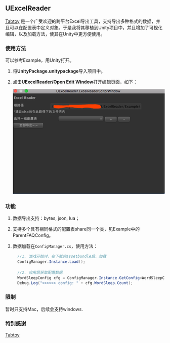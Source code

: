 ## UExcelReader

[Tabtoy](https://github.com/davyxu/tabtoy) 是一个广受欢迎的跨平台Excel导出工具，支持导出多种格式的数据，并且可以在配置表中定义对象。于是我将其移植到Unity项目中，并且增加了可视化编辑，以及加载方法，使其在Unity中更方便使用。

### 使用方法

可以参考Example，用Unity打开。

1. 将**UnityPackage.unitypackage**导入项目中。

2. 点击**UExcelReader/Open Edit Window**打开编辑页面，如下：

   ![](https://github.com/imagicbell/UExcelReader/blob/master/README/editor_window.png)



### 功能

1. 数据导出支持：bytes, json, lua；

2. 支持多个具有相同格式的配置表share同一个类，见Example中的ParentFAQConfig。

3. 数据加载在`ConfigManager.cs`，使用方法：

   ```c#
     //1. 游戏开始时，在下载完assetbundle后，加载
     ConfigManager.Instance.Load();

     //2. 应用层获取配置数据
     WordSleepConfig cfg = ConfigManager.Instance.GetConfig<WordSleepConfig>();
     Debug.Log(">>>>>> config: " + cfg.WordSleep.Count);
   ```

### 限制
暂时只支持Mac，后续会支持windows.


### 特别感谢

[Tabtoy](https://github.com/davyxu/tabtoy) 
